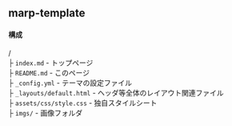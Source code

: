 ## marp-template

#### 構成
/  
├ `index.md` - トップページ  
├ `README.md` - このページ  
├ `_config.yml` - テーマの設定ファイル  
├ `_layouts/default.html` - ヘッダ等全体のレイアウト関連ファイル  
├ `assets/css/style.css` - 独自スタイルシート  
├ `imgs/` - 画像フォルダ  

